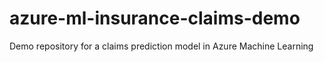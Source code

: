 # azure-ml-insurance-claims-demo
Demo repository for a claims prediction model in Azure Machine Learning
